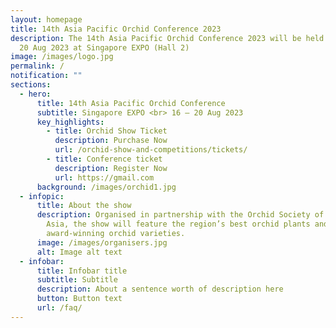 ```yaml
---
layout: homepage
title: 14th Asia Pacific Orchid Conference 2023
description: The 14th Asia Pacific Orchid Conference 2023 will be held from 16 –
  20 Aug 2023 at Singapore EXPO (Hall 2)
image: /images/logo.jpg
permalink: /
notification: ""
sections:
  - hero:
      title: 14th Asia Pacific Orchid Conference
      subtitle: Singapore EXPO <br> 16 – 20 Aug 2023
      key_highlights:
        - title: Orchid Show Ticket
          description: Purchase Now
          url: /orchid-show-and-competitions/tickets/
        - title: Conference ticket
          description: Register Now
          url: https://gmail.com
      background: /images/orchid1.jpg
  - infopic:
      title: About the show
      description: Organised in partnership with the Orchid Society of South East
        Asia, the show will feature the region’s best orchid plants and
        award-winning orchid varieties.
      image: /images/organisers.jpg
      alt: Image alt text
  - infobar:
      title: Infobar title
      subtitle: Subtitle
      description: About a sentence worth of description here
      button: Button text
      url: /faq/
---
```


